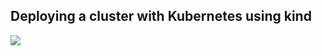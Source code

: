 ## Deploying a cluster with Kubernetes using kind


<img src="https://i.ibb.co/TRHc7pz/Captura-de-tela-de-2021-11-01-02-50-57.png">